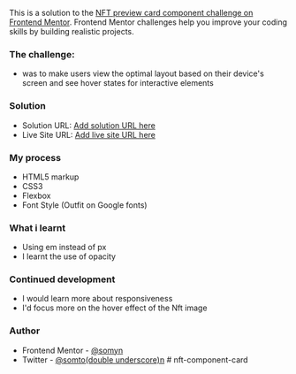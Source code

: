 This is a solution to the [NFT preview card component challenge on Frontend Mentor](https://www.frontendmentor.io/challenges/nft-preview-card-component-SbdUL_w0U). Frontend Mentor challenges help you improve your coding skills by building realistic projects.

### The challenge:

- was to make users view the optimal layout based on their device's screen and see hover states for interactive elements

### Solution

- Solution URL: [Add solution URL here](https://your-solution-url.com)
- Live Site URL: [Add live site URL here](https://your-live-site-url.com)

### My process

- HTML5 markup
- CSS3
- Flexbox
- Font Style (Outfit on Google fonts)

### What i learnt

- Using em instead of px
- I learnt the use of opacity

### Continued development

- I would learn more about responsiveness
- I'd focus more on the hover effect of the Nft image

### Author

- Frontend Mentor - [@somyn](https://www.frontendmentor.io/profile/SomyN)
- Twitter - [@somto(double underscore)n](https://www.twitter.com/somto__n)
#   n f t - c o m p o n e n t - c a r d  
 